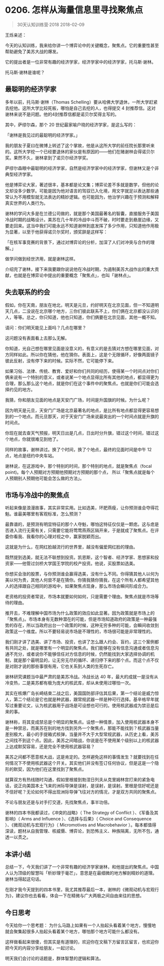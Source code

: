 # 0206. 怎样从海量信息里寻找聚焦点
> 30天认知训练营·2018
2018-02-09

王烁亲述：

今天的认知训练，我来给你讲一个博弈论中的关键概念，聚焦点。它的重要性甚至帮助避免了美苏大战的爆发。

它的提出者是一位非常有趣的经济学家，经济学家中的经济学家，托马斯·谢林。

托马斯·谢林是谁呢？

## 最聪明的经济学家
多年以前，托马斯·谢林（Thomas Schelling）要从哈佛大学退休，一所大学赶紧去挖他。这所大学比较死板，哪怕是自己去挖的人，也得提交 4 封推荐信。这对谢林来说不是问题。他的4封推荐信都是诺贝尔奖得主写的。

其中，萨缪尔森，那个 20 世纪最家喻户晓的经济学家，是这么写的：

「谢林是我见过的最聪明的经济学家。」

我的朋友子夏曰在微博上转述了这个掌故，他是从这所大学的前任院长那里听来的。这所大学挖一个已经要退休的家伙是有原因的——他们在赌谢林会得诺贝尔奖。果然不久，谢林拿到了诺贝尔经济学奖。

萨缪尔森眼中最聪明的经济学家，自然是经济学家中的经济学家，但谢林又是个非典型经济学家。

他是博弈论大家，著述很丰，基本都是论文集；博弈论差不多就是数学，但他的论文却没多少数学。可能是因为他对语言的驾驭已入化境，用文字就足以表达那些通常认为不用模型就无法表达的精妙逻辑。也可能因为，他治学兴趣在于预测和解释真实世界的人类行为。

谢林的学问大多是在兰德公司做的，就是那个美国最著名的智囊，直接服务于美国冷战时期的战略设计。美苏在几十年的冷战中斗而不破，时时要走到悬崖边缘，又要走回来。这当中我们可能永远不知道谢林到底发挥了多少作用，只知道他作用极为显著，以至于他获得诺贝尔奖时，颁奖辞是这样写：

「在核军事竞赛的背景下，通过对博弈论的分析，加深了人们对冲突与合作的理解。」

做学问做到经世济用，就是谢林这样。

介绍完了谢林，接下来我要跟你说说他在冷战时期，为遏制美苏大战作出的重大贡献，也就是在博弈论中提出的重要概念「聚焦点」，也叫「谢林点」。

## 失去联系的约会
假如，你在天南，朋友在地北，明天是元旦，约好明天在北京见面，但一不知道明天几点，二没说在北京哪个地方，三你们彼此联系不上，你们俩在北京都没认识的人，等等。总之，你只知道，他也只知道，你们俩要在北京见面，其他一概不知。

请问：你们明天能见上面吗？几点在哪里？

这问题没有表面看上去那么无解。

你知道，光自己想在哪里见面是没意义的，有意义的是去猜对方想在哪里见面，对方同样如此。所以你在猜他，他在猜你。表面上，这是个无限循环，好像两面镜子彼此反射，没有停下来的时候。实际不然，它可能停下来。

如果习俗、法律、传统、教育、爱好和你们共同的经历，使得某一个时间点对你们俩来说有一个特别的意义，或者说某一个地点显得比所有其他的地点，都显得更为合理，那么那么这个地点，就是你们在这个事件中的聚焦点。也就是你们可能会选择约见的地方。

我猜，你和朋友见面的地点是天安门广场，时间是升国旗的时候。为什么呢？

因为明天是元旦，天安门广场是北京最著名的地点，是比所有地点都显得更容易想到的一个地点。而元旦那天，对于天安门广场来说最突出的一个时间点就是升旗的时间点。

你现在就去查天气预报，明天日出是几点，日出时分升旗，错过这个时间，错过这个地点，你就很难见到他了。

同样的故事，谢林讲过。换了个时间，换了个地点，最终的见面时间是中午 12 点，地点是纽约中央车站。

谢林说，在这游戏中，那个特别的时间，那个特别的地点，就是聚焦点（focal point)。每个人预期对方预期他预期对方预期的那个点， 所以「聚焦点就是每个人预期别人预期他可能会怎么做的方法」。

## 市场与冷战中的聚焦点
听起来像是浪漫故事，其实非常实用。比如选美，环肥燕瘦，让你预测谁会夺得花魁。谁最美哪里有客观标准，怎么预测？

最靠谱的，是预测有明显特征的那个人夺魁，哪怕这特征仅仅是一颗痣。这与痣是否进入流行无需有关，只需要它能将莺莺燕燕区隔开来，于是就成了聚焦点。在评委你看我、我看你的心理对视之中，赢家脱颖而出。

这就是为什么，在网红脸越流行的世界里，越没有偏爱网红脸的理由。

既然提到选美，就无法不联想到投资。凯恩斯，这个智者、经济学家、思想家和投资家——他管过剑桥大学国王学院的校产投资。他说，买股票如选美。

你想买会涨的股票，与你预测谁会赢得选美，没有什么不同。你得猜其他人以何为美以何为贵，其他人何尝不是在猜你。你猜我猜你猜我，在这个所有人都希望其他人的选择跟自己相同的游戏中，如果聚焦点现身，那么市场会瞬间形成合力。

老资格的投资者常说，市场本就要如何如何，只是需要个理由。聚焦点就是市场等待的理由。

推开去，不难理解中国市场为什么政策的效应如此显著。因为政策就是市场上的「聚焦点」。市场本身有无数种潜在的可能，但是市场知道政府的政策是一种最强势的存在，所以当政府出台一个政策的时候，这种无穷多种的可能，会瞬间收敛到政策这一个维度。所以不要轻易说市场是不理性的，市场很可能是非常理性的。

我们刚才讲了选美、讲了市场、投资，也讲了怎么跟人约会、盲约，这三个案例都有共同之处，就是哪里有一个明显的聚焦点。我们能够在没有信息沟通或者信息沟通不充分，或者说你不能够信任对方信息的时候，仍然能找到大家选择协调的机制，就是那个最明显的，让无穷无尽的循环、递归停下来的那个点。而这个点不仅是对刚才说的那些事很有用，它也关系到人类的生死存亡。

谢林研究课题当中最严肃的是美苏冷战。冷战长达 40 年，最大的成就一是没有从冷变热，二是美苏都有极为庞大的核武库，却从未使用过哪怕一次。

其实在核爆广岛长崎结束二战之后，美国国防部评估其后果，第一个结论是威力惊人，第二个结论是它也就是种武器，跟常规武器一样是种可行选择。基辛格早年就写过重要论文，认为核武器用于战场是可设想也可行的。使用核武器成为禁忌是后来的事。

谢林称，将其变成禁忌是个明显的聚焦点。设想一种情景，加入使用核武器本身不是一种禁忌，而美苏在别的地方找到另外一个聚焦点，那能不能找到？核武器当量差别极大，最小的手提箱式核弹，当量并不大于大型常规武器，从历史上看，美苏之间找不到这个点。因此，美苏之间暗战，你说是在不使用某个级别以上的核武器上达成默契容易，还是完全不使用核武器容易？

美苏之间都不愿意核大战，这是肯定的。怎样避免这样的事情发生？就要找到在任何情况下不使用核武器这个开关。其实他们并没有签订任何协议，但是这是一个隐形的默契，因为他们在这里找到了聚焦点。

就算双方有热线随时沟通，假如里根接到勃涅日列夫从克里姆林宫打来的紧急电话，说正向美国本土飞来的洲际导弹是误射，是误射，是误射。里根是信好呢还是不信好呢？无论如何不得出现洲际导弹飞往对方的情况，才是双方共同的聚焦点。

不论与朋友还是与对手打交道，先找聚焦点，事半功倍。

谢林的四本书我都读过，《冲突的战略》（ The Strategy of Conflict ）、《军备及其影响》（ Arms and Influence ）、《选择与后果》（ Choice and Consequence ）、《微观动机与宏观行为》（ Micromotives and Macrobehavior ）。每本都值得深读，题材从自我管理、核威慑、博弈论，到恐怖主义、种族隔离，无所不包，通透一以贯之。

## 本讲小结
总结一下，今天我们讲了一个非常有趣的经济学家谢林，和他提出的聚焦点。中国人认为顶级的智慧叫「析妙理于毫芒」，意思是在最细微的地方解剖精妙的道理。谢林当得起这句话。

在刚才我今天提到的四本书里，我尤其推荐最后一本，谢林的《微观动机与宏观行为》，建议你也去看看，体会一下在精微与广大两极之间自由来往的思想。

## 今日思考
今天给你一个思考题： 为什么马路上如果有一个人抬起头看着某个地方，慢慢地就会聚集起很多人抬起头看着某个地方，哪怕那个地方可能什么都没有。

这样做看起来很傻，但其实是有道理的，欢迎你在文稿下方留言区留言，也欢迎你把今天的内容分享给朋友，一起讨论。

明天我们会讨论的话题是，群体智慧的逻辑和算法。


